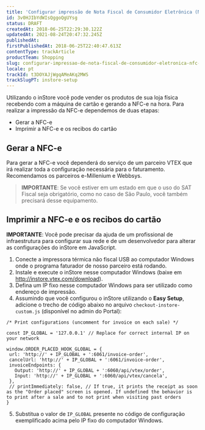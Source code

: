 ```yaml
---
title: 'Configurar impressão de Nota Fiscal de Consumidor Eletrônica (NFC-e)'
id: 3v0HJIbYdWIsQggoQgUYsg
status: DRAFT
createdAt: 2018-06-25T22:29:30.122Z
updatedAt: 2021-08-24T20:47:32.245Z
publishedAt: 
firstPublishedAt: 2018-06-25T22:40:47.613Z
contentType: trackArticle
productTeam: Shopping
slug: configurar-impressao-de-nota-fiscal-de-consumidor-eletronica-nfc-e
locale: pt
trackId: t3DOYAJjWgqAMeAKq2MWS
trackSlugPT: instore-setup
---
```


Utilizando o inStore você pode vender os produtos de sua loja física recebendo com a máquina de cartão e gerando a NFC-e na hora. Para realizar a impressão da NFC-e dependemos de duas etapas:

- Gerar a NFC-e
- Imprimir a NFC-e e os recibos do cartão

## Gerar a NFC-e

Para gerar a NFC-e você dependerá do serviço de um parceiro VTEX que irá realizar toda a configuração necessária para o faturamento. Recomendamos os parceiros e-Millenium e Webbsys.

> __IMPORTANTE__: Se você estiver em um estado em que o uso do SAT Fiscal seja obrigatório, como no caso de São Paulo, você também precisará desse equipamento.


## Imprimir a NFC-e e os recibos do cartão

__IMPORTANTE__: Você pode precisar da ajuda de um profissional de infraestrutura para configurar sua rede e de um desenvolvedor para alterar as configurações do inStore em JavaScript.

1. Conecte a impressora térmica não fiscal USB ao computador Windows onde o programa faturador de nosso parceiro está rodando.
2. Instale e execute o inStore nesse computador Windows (baixe em http://instore.vtex.com/download).
3. Defina um IP fixo nesse computador Windows para ser utilizado como endereço de impressão.
4. Assumindo que você configurou o inStore utilizando o __Easy Setup__, adicione o trecho de código abaixo no arquivo `checkout-instore-custom.js` (disponível no admin do Portal):
 
```
/* Print configurations (uncomment for invoice on each sale) */

const IP_GLOBAL = '127.0.0.1' // Replace for correct internal IP on your network

window.ORDER_PLACED_HOOK_GLOBAL = {
 url: 'http://' + IP_GLOBAL + ':6061/invoice-order',
 cancelUrl: 'http://' + IP_GLOBAL + ':6061/invoice-order',
 invoiceEndpoints: {
   Output: 'http://' + IP_GLOBAL + ':6060/api/vtex/order',
   Input: 'http://' + IP_GLOBAL + ':6060/api/vtex/cancela',
 },
 // printImmediately: false, // If true, it prints the receipt as soon as the "Order placed" screen is opened. If undefined the behavior is to print after a sale and to not print when visiting past orders
}
```

5) Substitua o valor de `IP_GLOBAL` presente no código de configuração exemplificado acima pelo IP fixo do computador Windows.

